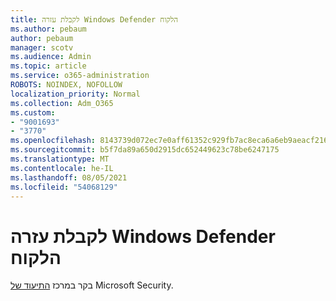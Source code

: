 ```yaml
---
title: לקבלת עזרה Windows Defender הלקוח
ms.author: pebaum
author: pebaum
manager: scotv
ms.audience: Admin
ms.topic: article
ms.service: o365-administration
ROBOTS: NOINDEX, NOFOLLOW
localization_priority: Normal
ms.collection: Adm_O365
ms.custom:
- "9001693"
- "3770"
ms.openlocfilehash: 8143739d072ec7e0aff61352c929fb7ac8eca6a6eb9aeacf2162a995fc30a4d0
ms.sourcegitcommit: b5f7da89a650d2915dc652449623c78be6247175
ms.translationtype: MT
ms.contentlocale: he-IL
ms.lasthandoff: 08/05/2021
ms.locfileid: "54068129"
---
```

# <a name="for-more-help-with-windows-defender-client"></a>לקבלת עזרה Windows Defender הלקוח

בקר במרכז [התיעוד של](https://docs.microsoft.com/security/#pivot=products&panel=products1) Microsoft Security.